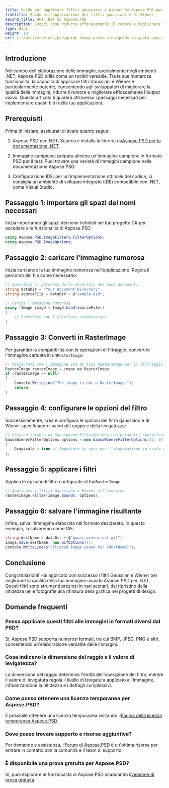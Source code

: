 ```yaml
---
title: Guida per applicare filtri gaussiani e Wiener in Aspose.PSD per .NET
linktitle: Guida all'applicazione dei filtri gaussiani e di Wiener
second_title: API .NET di Aspose.PSD
description: Scopri come ridurre efficacemente il rumore e migliorare la qualità delle immagini nelle tue applicazioni .NET utilizzando filtri Gaussiani e Wiener con Aspose.PSD. Questa guida completa ti accompagna attraverso il processo di impostazione e filtraggio.
type: docs
weight: 10
url: /it/net/tutorials/psd/guide-image-processing/guide-to-apply-gaussian-wiener-filters/
---
```

## Introduzione

Nel campo dell'elaborazione delle immagini, specialmente negli ambienti .NET, Aspose.PSD brilla come un toolkit versatile. Tra le sue numerose funzionalità, la capacità di applicare filtri Gaussiani e Wiener è particolarmente potente, consentendo agli sviluppatori di migliorare la qualità delle immagini, ridurre il rumore e migliorare efficacemente l'output visivo. Questo articolo ti guiderà attraverso i passaggi necessari per implementare questi filtri nelle tue applicazioni.

## Prerequisiti

Prima di iniziare, assicurati di avere quanto segue:

1.  Aspose.PSD per .NET: Scarica e installa la libreria da[Aspose.PSD per la documentazione .NET](https://reference.aspose.com/psd/net/).
   
2. Immagine campione: prepara almeno un'immagine campione in formato PSD per il test. Puoi trovare una varietà di immagini campione nella documentazione Aspose.PSD.

3. Configurazione IDE: per un'implementazione ottimale del codice, si consiglia un ambiente di sviluppo integrato (IDE) compatibile con .NET, come Visual Studio.

## Passaggio 1: importare gli spazi dei nomi necessari

Inizia importando gli spazi dei nomi richiesti nel tuo progetto C# per accedere alle funzionalità di Aspose.PSD:

```csharp
using Aspose.PSD.ImageFilters.FilterOptions;
using Aspose.PSD.ImageOptions;
```

## Passaggio 2: caricare l'immagine rumorosa

Inizia caricando la tua immagine rumorosa nell'applicazione. Regola il percorso del file come necessario:

```csharp
// Specifica il percorso della directory dei tuoi documenti.
string dataDir = "Your Document Directory";
string sourceFile = dataDir + @"sample.psd";

// Carica l'immagine rumorosa
using (Image image = Image.Load(sourceFile))
{
    // Procedere con l'ulteriore elaborazione
}
```

## Passaggio 3: Converti in RasterImage

 Per garantire la compatibilità con le operazioni di filtraggio, convertire l'immagine caricata in un`RasterImage`:

```csharp
// Assicurati che l'immagine sia di tipo RasterImage per il filtraggio
RasterImage rasterImage = image as RasterImage;
if (rasterImage == null)
{
    Console.WriteLine("The image is not a RasterImage.");
    return;
}
```

## Passaggio 4: configurare le opzioni del filtro

Successivamente, crea e configura le opzioni del filtro gaussiano e di Wiener specificando i valori del raggio e della levigatezza:

```csharp
// Crea un'istanza di GaussWienerFilterOptions con parametri specificati
GaussWienerFilterOptions options = new GaussWienerFilterOptions(12, 3)
{
    Grayscale = true // Impostare su vero per l'elaborazione in scala di grigi
};
```

## Passaggio 5: applicare i filtri

 Applica le opzioni di filtro configurate al tuo`RasterImage`:

```csharp
// Applicare i filtri Gaussiano e Wiener all'immagine
rasterImage.Filter(image.Bounds, options);
```

## Passaggio 6: salvare l'immagine risultante

Infine, salva l'immagine elaborata nel formato desiderato. In questo esempio, la salveremo come GIF:

```csharp
string destName = dataDir + @"gauss_wiener_out.gif";
image.Save(destName, new GifOptions());
Console.WriteLine($"Filtered image saved to: {destName}");
```

## Conclusione

Congratulazioni! Hai applicato con successo i filtri Gaussian e Wiener per migliorare la qualità della tua immagine usando Aspose.PSD per .NET. Questi filtri sono strumenti preziosi in vari scenari, dal ripristino della nitidezza nelle fotografie alla rifinitura della grafica nei progetti di design.

## Domande frequenti

### Posso applicare questi filtri alle immagini in formati diversi dal PSD?

Sì, Aspose.PSD supporta numerosi formati, tra cui BMP, JPEG, PNG e altri, consentendo un'elaborazione versatile delle immagini.

### Cosa indicano la dimensione del raggio e il valore di levigatezza?

La dimensione del raggio determina l'entità dell'operazione del filtro, mentre il valore di levigatura regola il livello di levigatura applicato all'immagine, influenzandone la nitidezza e i dettagli complessivi.

### Come posso ottenere una licenza temporanea per Aspose.PSD?

 È possibile ottenere una licenza temporanea visitando il[Pagina della licenza temporanea Aspose.PSD](https://purchase.conholdate.com/temporary-license/).

### Dove posso trovare supporto e risorse aggiuntive?

 Per domande e assistenza, il[Forum di Aspose.PSD](https://forum.aspose.com/c/psd/34) è un'ottima risorsa per entrare in contatto con la comunità e il team di supporto.

### È disponibile una prova gratuita per Aspose.PSD?

 Sì, puoi esplorare le funzionalità di Aspose.PSD scaricando il[versione di prova gratuita](https://releases.aspose.com/).
